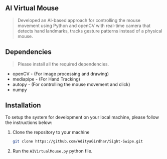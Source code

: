 ## AI Virtual Mouse

> Developed an AI-based approach for controlling the mouse movement using Python and openCV with real-time camera that detects hand landmarks, tracks gesture patterns instead of a physical mouse.

## Dependencies
> Please install all the required dependencies.
* openCV - (For image processing and drawing)
* mediapipe - (For Hand Tracking)
* autopy - (For controlling the mouse movement and click)
* numpy

## Installation

To setup the system for development on your local machine, please follow the instructions below:

1. Clone the repository to your machine

   ```bash
   git clone https://github.com/AdityaGirdhar/Sight-Swipe.git
   ```

2. Run the ```AIVirtualMouse.py``` python file.
   

